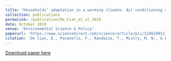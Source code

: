 ```yaml
---
title: "Households’ adaptation in a warming climate. Air conditioning and thermal insulation choices"
collection: publications
permalink: /publication/De_Cian_et_al_2019
date: October 2019
venue: 'Environmental Science & Policy'
paperurl: 'https://www.sciencedirect.com/science/article/pii/S1462901119304216'
citation: 'De Cian, E., Pavanello, F., Randazzo, T., Mistry, M. N., & Davide, M. (2019). &quot; Households’ adaptation in a warming climate. Air conditioning and thermal insulation choices.&quot; <i>Environmental Science & Policy</i>. 100, 136-157.'
---
```


[Download paper here](https://github.com/FPavanello/FPavanello.github.io/files/De_Cian_et_al_2019.pdf)